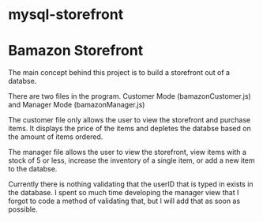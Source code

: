 # mysql-storefront

# Bamazon Storefront

The main concept behind this project is to build a storefront out of a databse.  

There are two files in the program. Customer Mode (bamazonCustomer.js) and Manager Mode (bamazonManager.js)

The customer file only allows the user to view the storefront and purchase items. It displays the price of the items and depletes the databse based on the amount of items ordered.

The manager file allows the user to view the storefront, view items with a stock of 5 or less, increase the inventory of a single item, or add a new item to the databse. 

Currently there is nothing validating that the userID that is typed in exists in the database. I spent so much time developing the manager view that I forgot to code a method of validating that, but I will add that as soon as possible. 